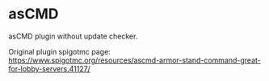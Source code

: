 # asCMD
asCMD plugin without update checker.

Original plugin spigotmc page: https://www.spigotmc.org/resources/ascmd-armor-stand-command-great-for-lobby-servers.41127/
